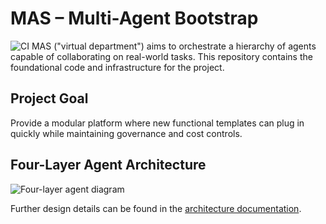 # MAS – Multi-Agent Bootstrap


![CI](https://github.com/satinsiders/MAS/actions/workflows/ci.yml/badge.svg)
MAS ("virtual department") aims to orchestrate a hierarchy of agents capable of collaborating on real-world tasks. This repository contains the foundational code and infrastructure for the project.

## Project Goal
Provide a modular platform where new functional templates can plug in quickly while maintaining governance and cost controls.

## Four-Layer Agent Architecture

![Four-layer agent diagram](docs/architecture/four-layer-diagram.png)

Further design details can be found in the [architecture documentation](docs/architecture/README.md).
